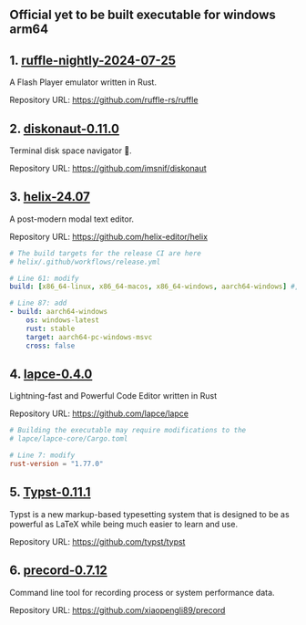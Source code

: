 ## Official yet to be built executable for windows arm64

## 1. [ruffle-nightly-2024-07-25](https://github.com/iKineticate/Windows-ARM64-Binaries/releases/download/ruffle/ruffle.7z)

A Flash Player emulator written in Rust.

Repository URL: https://github.com/ruffle-rs/ruffle

## 2. [diskonaut-0.11.0](https://github.com/iKineticate/Windows-ARM64-Binaries/releases/download/diskonaut/diskonaut.7z)

Terminal disk space navigator 🔭.

Repository URL: https://github.com/imsnif/diskonaut

## 3. [helix-24.07](https://github.com/iKineticate/Windows-ARM64-Binaries/releases/download/helix/hx.7z)
A post-modern modal text editor.

Repository URL: https://github.com/helix-editor/helix

```yml
# The build targets for the release CI are here
# helix/.github/workflows/release.yml

# Line 61: modify
build: [x86_64-linux, x86_64-macos, x86_64-windows, aarch64-windows] #, x86_64-win-gnu, win32-msvc

# Line 87: add
- build: aarch64-windows
    os: windows-latest
    rust: stable
    target: aarch64-pc-windows-msvc
    cross: false
```

## 4. [lapce-0.4.0](https://github.com/iKineticate/Windows-ARM64-Binaries/releases/download/lapce/lapce.7z)

Lightning-fast and Powerful Code Editor written in Rust

Repository URL: https://github.com/lapce/lapce

```toml
# Building the executable may require modifications to the
# lapce/lapce-core/Cargo.toml

# Line 7: modify
rust-version = "1.77.0"
```

## 5. [Typst-0.11.1](https://github.com/iKineticate/Windows-ARM64-Binaries/releases/download/Typst/typst.7z)

Typst is a new markup-based typesetting system that is designed to be as powerful as LaTeX while being much easier to learn and use.

Repository URL: https://github.com/typst/typst

## 6. [precord-0.7.12](https://github.com/iKineticate/Windows-ARM64-Binaries/releases/download/precord/precord.7z)

Command line tool for recording process or system performance data.

Repository URL: https://github.com/xiaopengli89/precord

